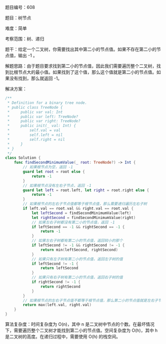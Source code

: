 题目编号：608

题目：树节点

难度：简单

考察范围：树、递归

题干：给定一个二叉树，你需要找出其中第二小的节点值。如果不存在第二小的节点值，输出 -1 。

解题思路：由于题目要求找到第二小的节点值，因此我们需要遍历整个二叉树，找到比根节点大的最小值。如果找到了这个值，那么这个值就是第二小的节点值。如果没有找到，那么就返回 -1。

解决方案：

```swift
/**
 * Definition for a binary tree node.
 * public class TreeNode {
 *     public var val: Int
 *     public var left: TreeNode?
 *     public var right: TreeNode?
 *     public init(_ val: Int) {
 *         self.val = val
 *         self.left = nil
 *         self.right = nil
 *     }
 * }
 */
class Solution {
    func findSecondMinimumValue(_ root: TreeNode?) -> Int {
        // 如果根节点为空，返回 -1
        guard let root = root else {
            return -1
        }
        // 如果根节点没有左右子节点，返回 -1
        guard let left = root.left, let right = root.right else {
            return -1
        }
        // 如果根节点的左右子节点值都等于根节点值，那么需要递归遍历左右子树
        if left.val == root.val && right.val == root.val {
            let leftSecond = findSecondMinimumValue(left)
            let rightSecond = findSecondMinimumValue(right)
            // 如果左右子树都没有第二小的节点值，返回 -1
            if leftSecond == -1 && rightSecond == -1 {
                return -1
            }
            // 如果左右子树都有第二小的节点值，返回较小的那个
            if leftSecond != -1 && rightSecond != -1 {
                return min(leftSecond, rightSecond)
            }
            // 如果只有左子树有第二小的节点值，返回左子树的值
            if leftSecond != -1 {
                return leftSecond
            }
            // 如果只有右子树有第二小的节点值，返回右子树的值
            if rightSecond != -1 {
                return rightSecond
            }
        }
        // 如果根节点的左右子节点值不都等于根节点值，那么第二小的节点值就是左右子节点中较大的那个
        return max(left.val, right.val)
    }
}
```

算法复杂度：时间复杂度为 O(n)，其中 n 是二叉树中节点的个数。在最坏情况下，需要遍历整个二叉树才能找到第二小的节点值。空间复杂度为 O(h)，其中 h 是二叉树的高度。在递归过程中，需要使用 O(h) 的栈空间。